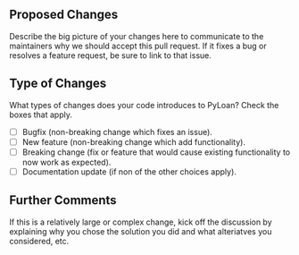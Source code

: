 ## Proposed Changes
Describe the big picture of your changes here to communicate to the maintainers why we should accept this pull request. If it fixes a bug or resolves a feature request, be sure to link to that issue.

## Type of Changes
What types of changes does your code introduces to PyLoan? Check the boxes that apply.

- [ ] Bugfix (non-breaking change which fixes an issue).
- [ ] New feature (non-breaking change which add functionality).
- [ ] Breaking change (fix or feature that would cause existing functionality to now work as expected).
- [ ] Documentation update (if non of the other choices apply).

## Further Comments
If this is a relatively large or complex change, kick off the discussion by explaining why you chose the solution you did and what alteriatves you considered, etc.


